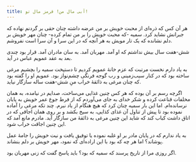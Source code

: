 ```yaml
---
title: آبی مال من! قرمز مال تو!
---
```


هر آن کس که ذره‌ای از محبت خویش بر من عرضه داشته چنان حقی بر گردنم نهاده که جبرانش نشاید کرد. سمیه -که محبت خویش را بر من تمام کرده- چنان مهر خویش بر دلم نشانده که یک تار مویش به هر آنچه که در این سرا و آن سرا است نفروشم.

شش-هفت سال بیش نداشتم که او آمد. مهربان آمد. به سان مادران آمد. قرار بود چندی بعد به عقد عمویم عباس در آید.

به یاد دارم نخست مرتبت که عزم خانهٔ عمویم کردیم تا دستپخت سمیه را بچشیم مرغی ساخته بود که در کنار سیب‌زمینی و رب گوجه فرنگی چشم‌نواز بود. عمویم او را گفته بود که چنان مرغی به ذائقهٔ خراب منِ شش-هفت ساله سازگار نیاید.

اگرچه رسم بر آن بوده که هر کس چنین غذایی می‌ساخت، صدایم در نیامده، به همان مخلفات قناعت کرده و شکر خدای به جای می‌آوردم که از فرط جوع عمر خویش به پایان نرسانده‌ام. اما این بار سمیه چنان کرد که هیچ هنگام از یاد نبرم. چند تکه مرغی را آماده نموده بود تا پیش از تناول آن غذای کذایی، به سیخ بکشد و بر روی همان اجاقی که در اتاق داشت کباب کند که شاید این چنین مرغی به ذائقهٔ من سازگار آید. مادرم مانع آمد که این چنین اجاقت خراب شود.

به یاد ندارم که در پایان مادر بر او غلبه نموده یا توفیق یافت و نیت خویش را جامهٔ عمل پوشاند؟ اما هر چه که بود با این اراده‌ای که نمود، مهر خویش بر دلم بنشاند.

اگر روزی مرا از تاریخ پرسند که سمیه که بود؟ باید پاسخ گفت که زنی مهربان بود.